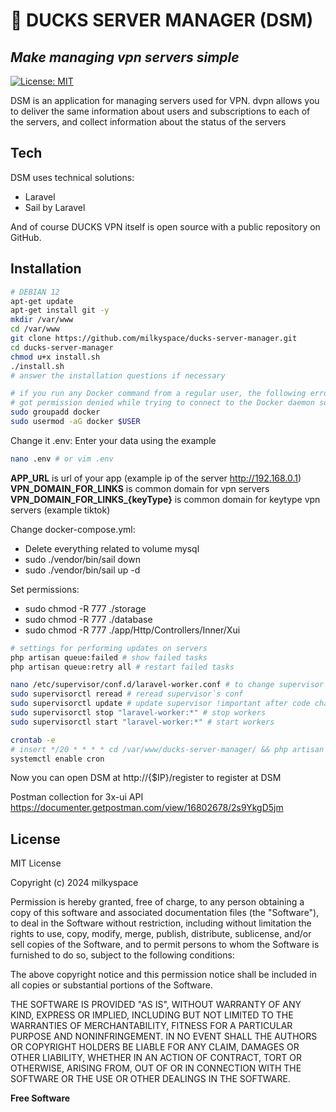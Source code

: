 # 🦆 DUCKS SERVER MANAGER (DSM)
## _Make managing vpn servers simple_

[![License: MIT](https://img.shields.io/badge/License-MIT-lightblue.svg)](https://opensource.org/licenses/MIT)

DSM is an application for managing servers used for VPN.
dvpn allows you to deliver the same information about users and subscriptions to each of the servers, and collect information about the status of the servers

## Tech

DSM uses technical solutions:
- Laravel
- Sail by Laravel

And of course DUCKS VPN itself is open source with a public repository on GitHub.

## Installation

```sh
# DEBIAN 12
apt-get update
apt-get install git -y
mkdir /var/www
cd /var/www
git clone https://github.com/milkyspace/ducks-server-manager.git
cd ducks-server-manager
chmod u+x install.sh
./install.sh
# answer the installation questions if necessary

# if you run any Docker command from a regular user, the following error will be displayed in the terminal:
# got permission denied while trying to connect to the Docker daemon socket at unix:///var/run/docker.sock: Get "http://%2Fvar%2Frun%2Fdocker.sock/v1.24/containers/json": dial unix /var/run/docker.sock: connect: permission denied
sudo groupadd docker
sudo usermod -aG docker $USER

```

Change it .env: Enter your data using the example
```sh
nano .env # or vim .env
```
**APP_URL** is url of your app (example ip of the server http://192.168.0.1)
**VPN_DOMAIN_FOR_LINKS** is common domain for vpn servers
**VPN_DOMAIN_FOR_LINKS_{keyType}** is common domain for keytype vpn servers (example tiktok)

Change docker-compose.yml:
- Delete everything related to volume mysql
- sudo ./vendor/bin/sail down
- sudo ./vendor/bin/sail up -d

Set permissions:
- sudo chmod -R 777 ./storage
- sudo chmod -R 777 ./database
- sudo chmod -R 777 ./app/Http/Controllers/Inner/Xui

```sh
# settings for performing updates on servers
php artisan queue:failed # show failed tasks
php artisan queue:retry all # restart failed tasks

nano /etc/supervisor/conf.d/laravel-worker.conf # to change supervisor`s conf
sudo supervisorctl reread # reread supervisor`s conf
sudo supervisorctl update # update supervisor !important after code changing (if code is important for task)
sudo supervisorctl stop "laravel-worker:*" # stop workers
sudo supervisorctl start "laravel-worker:*" # start workers

crontab -e
# insert */20 * * * * cd /var/www/ducks-server-manager/ && php artisan queue:retry all >> /dev/null 2>&1
systemctl enable cron
```

Now you can open DSM at http://{$IP}/register to register at DSM

Postman collection for 3x-ui API https://documenter.getpostman.com/view/16802678/2s9YkgD5jm

## License

MIT License

Copyright (c) 2024 milkyspace

Permission is hereby granted, free of charge, to any person obtaining a copy
of this software and associated documentation files (the "Software"), to deal
in the Software without restriction, including without limitation the rights
to use, copy, modify, merge, publish, distribute, sublicense, and/or sell
copies of the Software, and to permit persons to whom the Software is
furnished to do so, subject to the following conditions:

The above copyright notice and this permission notice shall be included in all
copies or substantial portions of the Software.

THE SOFTWARE IS PROVIDED "AS IS", WITHOUT WARRANTY OF ANY KIND, EXPRESS OR
IMPLIED, INCLUDING BUT NOT LIMITED TO THE WARRANTIES OF MERCHANTABILITY,
FITNESS FOR A PARTICULAR PURPOSE AND NONINFRINGEMENT. IN NO EVENT SHALL THE
AUTHORS OR COPYRIGHT HOLDERS BE LIABLE FOR ANY CLAIM, DAMAGES OR OTHER
LIABILITY, WHETHER IN AN ACTION OF CONTRACT, TORT OR OTHERWISE, ARISING FROM,
OUT OF OR IN CONNECTION WITH THE SOFTWARE OR THE USE OR OTHER DEALINGS IN THE
SOFTWARE.

**Free Software**
